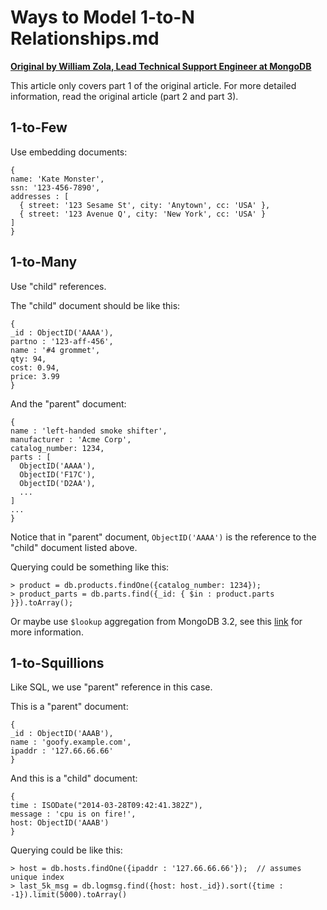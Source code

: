 # Ways to Model 1-to-N Relationships.md

__[Original by William Zola, Lead Technical Support Engineer at MongoDB](http://blog.mongodb.org/post/87200945828/6-rules-of-thumb-for-mongodb-schema-design-part-1)__

This article only covers part 1 of the original article. For more detailed information, read the original article (part 2 and part 3).

## 1-to-Few

Use embedding documents:

  ```text
{
  name: 'Kate Monster',
  ssn: '123-456-7890',
  addresses : [
    { street: '123 Sesame St', city: 'Anytown', cc: 'USA' },
    { street: '123 Avenue Q', city: 'New York', cc: 'USA' }
  ]
}
  ```

## 1-to-Many

Use "child" references.

The "child" document should be like this:

  ```text
{
  _id : ObjectID('AAAA'),
  partno : '123-aff-456',
  name : '#4 grommet',
  qty: 94,
  cost: 0.94,
  price: 3.99
}
  ```

And the "parent" document:

  ```text
{
  name : 'left-handed smoke shifter',
  manufacturer : 'Acme Corp',
  catalog_number: 1234,
  parts : [
    ObjectID('AAAA'),
    ObjectID('F17C'),
    ObjectID('D2AA'),
    ...
  ]
  ...
}
  ```

Notice that in "parent" document, `ObjectID('AAAA')` is the reference to the "child" document listed above.

Querying could be something like this:

  ```console
> product = db.products.findOne({catalog_number: 1234});
> product_parts = db.parts.find({_id: { $in : product.parts }}).toArray();
  ```

Or maybe use `$lookup` aggregation from MongoDB 3.2, see this [link](https://docs.mongodb.org/manual/reference/operator/aggregation/lookup/) for more information.

## 1-to-Squillions

Like SQL, we use "parent" reference in this case.

This is a "parent" document:

  ```text
{
  _id : ObjectID('AAAB'),
  name : 'goofy.example.com',
  ipaddr : '127.66.66.66'
}
  ```

And this is a "child" document:

  ```text
{
  time : ISODate("2014-03-28T09:42:41.382Z"),
  message : 'cpu is on fire!',
  host: ObjectID('AAAB')
}
  ```

Querying could be like this:

  ```console
> host = db.hosts.findOne({ipaddr : '127.66.66.66'});  // assumes unique index
> last_5k_msg = db.logmsg.find({host: host._id}).sort({time : -1}).limit(5000).toArray()
  ```
